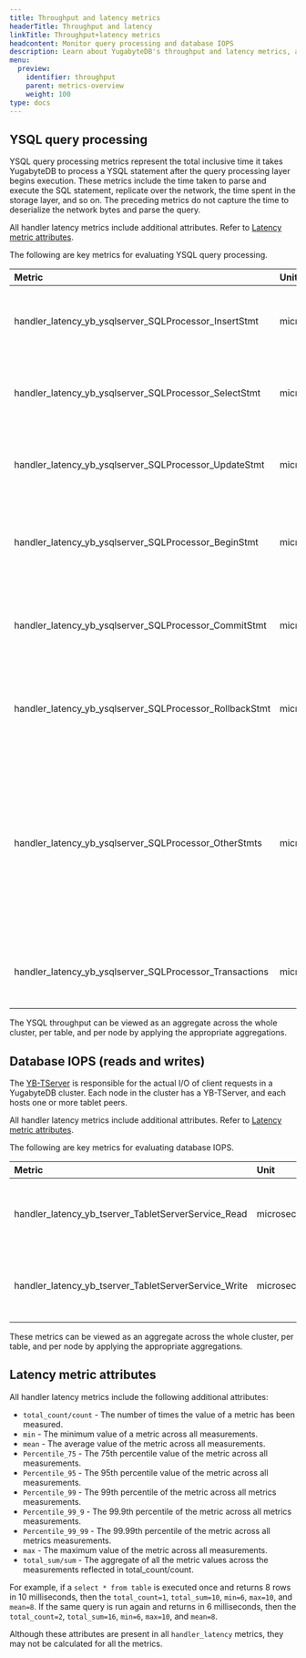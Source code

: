 ```yaml
---
title: Throughput and latency metrics
headerTitle: Throughput and latency
linkTitle: Throughput+latency metrics
headcontent: Monitor query processing and database IOPS
description: Learn about YugabyteDB's throughput and latency metrics, and how to select and use the metrics.
menu:
  preview:
    identifier: throughput
    parent: metrics-overview
    weight: 100
type: docs
---
```


## YSQL query processing

YSQL query processing metrics represent the total inclusive time it takes YugabyteDB to process a YSQL statement after the query processing layer begins execution. These metrics include the time taken to parse and execute the SQL statement, replicate over the network, the time spent in the storage layer, and so on. The preceding metrics do not capture the time to deserialize the network bytes and parse the query.

All handler latency metrics include additional attributes. Refer to [Latency metric attributes](#latency-metric-attributes).

The following are key metrics for evaluating YSQL query processing.

| Metric | Unit | Type | Description |
| :--- | :--- | :--- | :--- |
| handler_latency_yb_ysqlserver_SQLProcessor_InsertStmt | microseconds | counter | The time in microseconds to parse and execute INSERT statement.
| handler_latency_yb_ysqlserver_SQLProcessor_SelectStmt | microseconds | counter | The time in microseconds to parse and execute SELECT statement.
| handler_latency_yb_ysqlserver_SQLProcessor_UpdateStmt | microseconds | counter | The time in microseconds to parse and execute UPDATE statement.
| handler_latency_yb_ysqlserver_SQLProcessor_BeginStmt | microseconds | counter | The time in microseconds to parse and execute transaction BEGIN statement.
| handler_latency_yb_ysqlserver_SQLProcessor_CommitStmt | microseconds | counter | The time in microseconds to parse and execute transaction COMMIT statement.
| handler_latency_yb_ysqlserver_SQLProcessor_RollbackStmt | microseconds | counter | The time in microseconds to parse and execute transaction ROLLBACK statement.
| handler_latency_yb_ysqlserver_SQLProcessor_OtherStmts | microseconds | counter | The time in microseconds to parse and execute all other statements apart from the preceding ones listed in this table. This includes statements like PREPARE, RELEASE SAVEPOINT, and so on.
| handler_latency_yb_ysqlserver_SQLProcessor_Transactions | microseconds | counter | The time in microseconds to execute any of the statements in this table.

The YSQL throughput can be viewed as an aggregate across the whole cluster, per table, and per node by applying the appropriate aggregations.

<!-- | Metrics | Unit | Type | Description |
| :------ | :--- | :--- | :---------- |
| `handler_latency_yb_ysqlserver_SQLProcessor_InsertStmt` | microseconds | counter | The time in microseconds to parse and execute INSERT statement |
| `handler_latency_yb_ysqlserver_SQLProcessor_SelectStmt` | microseconds | counter | The time in microseconds to parse and execute SELECT statement |
| `handler_latency_yb_ysqlserver_SQLProcessor_UpdateStmt` | microseconds | counter | The time in microseconds to parse and execute UPDATE statement |
| `handler_latency_yb_ysqlserver_SQLProcessor_BeginStmt` | microseconds | counter | The time in microseconds to parse and execute transaction BEGIN statement |
| `handler_latency_yb_ysqlserver_SQLProcessor_CommitStmt` | microseconds | counter | The time in microseconds to parse and execute transaction COMMIT statement |
| `handler_latency_yb_ysqlserver_SQLProcessor_RollbackStmt` | microseconds | counter | The time in microseconds to parse and execute transaction ROLLBACK statement |
| `handler_latency_yb_ysqlserver_SQLProcessor_OtherStmts` | microseconds | counter | The time in microseconds to parse and execute all other statements apart from the preceding ones listed in this table. This includes statements like PREPARE, RELEASE SAVEPOINT, and so on. |
| `handler_latency_yb_ysqlserver_SQLProcessor_Transactions` | microseconds | counter | The time in microseconds to execute any of the statements in this table.| -->

## Database IOPS (reads and writes)

The [YB-TServer](../../../architecture/concepts/yb-tserver/) is responsible for the actual I/O of client requests in a YugabyteDB cluster. Each node in the cluster has a YB-TServer, and each hosts one or more tablet peers.

All handler latency metrics include additional attributes. Refer to [Latency metric attributes](#latency-metric-attributes).

The following are key metrics for evaluating database IOPS.

| Metric | Unit | Type | Description |
| :--- | :--- | :--- | :--- |
| handler_latency_yb_tserver_TabletServerService_Read | microseconds | counter | The time in microseconds to perform WRITE operations at a tablet level.
| handler_latency_yb_tserver_TabletServerService_Write | microseconds | counter | The time in microseconds to perform READ operations at a tablet level.

<!-- | Metrics | Unit | Type | Description |
| :------ | :--- | :--- | :---------- |
| `handler_latency_yb_tserver_TabletServerService_Read` | microseconds | counter | The time in microseconds to perform WRITE operations at a tablet level |
| `handler_latency_yb_tserver_TabletServerService_Write` | microseconds | counter | The time in microseconds to perform READ operations at a tablet level | -->

These metrics can be viewed as an aggregate across the whole cluster, per table, and per node by applying the appropriate aggregations.

## Latency metric attributes

All handler latency metrics include the following additional attributes:

- `total_count/count` - The number of times the value of a metric has been measured.
- `min` - The minimum value of a metric across all measurements.
- `mean` - The average value of the metric across all measurements.
- `Percentile_75` - The 75th percentile value of the metric across all measurements.
- `Percentile_95` - The 95th percentile value of the metric across all measurements.
- `Percentile_99` - The 99th percentile of the metric across all metrics measurements.
- `Percentile_99_9` - The 99.9th percentile of the metric across all metrics measurements.
- `Percentile_99_99` - The 99.99th percentile of the metric across all metrics measurements.
- `max` - The maximum value of the metric across all measurements.
- `total_sum/sum` - The aggregate of all the metric values across the measurements reflected in total_count/count.

For example, if a `select * from table` is executed once and returns 8 rows in 10 milliseconds, then the `total_count=1`, `total_sum=10`, `min=6`, `max=10`, and `mean=8`. If the same query is run again and returns in 6 milliseconds, then the `total_count=2`, `total_sum=16`, `min=6`, `max=10`, and `mean=8`.

Although these attributes are present in all `handler_latency` metrics, they may not be calculated for all the metrics.
